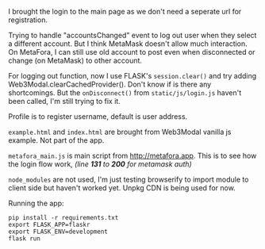 I brought the login to the main page as we don't need a seperate url for registration. 

Trying to handle "accountsChanged" event to log out user when they select a different account. But I think MetaMask doesn't allow much interaction. On MetaFora, I can still use old account to post even when disconnected or change (on MetaMask) to other account. 

For logging out function, now I use FLASK's `session.clear()` and try adding Web3Modal.clearCachedProvider(). Don't know if is there any shortcomings. But the `onDisconnect()` from `static/js/login.js` haven't been called, I'm still trying to fix it.

Profile is to register username, default is user address.

`example.html` and `index.html` are brought from Web3Modal vanilla js example. Not part of the app.

`metafora_main.js` is main script from http://metafora.app. This is to see how the login flow work, *(line **131** to **200** for metamask auth)*

`node_modules` are not used, I'm just testing browserify to import module to client side but haven't worked yet. Unpkg CDN is being used for now.


Running the app:
```
pip install -r requirements.txt
export FLASK_APP=flaskr
export FLASK_ENV=development
flask run
```
